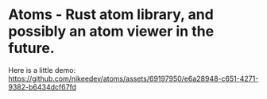 # Atoms - Rust atom library, and possibly an atom viewer in the future.

Here is a little demo:
https://github.com/nikeedev/atoms/assets/69197950/e6a28948-c651-4271-9382-b6434dcf67fd

